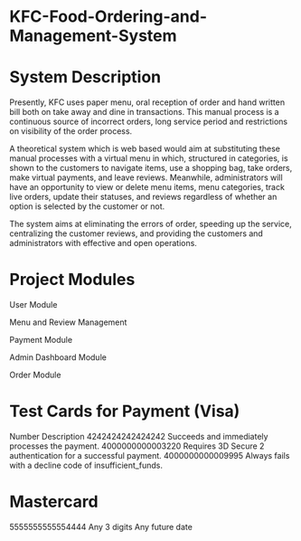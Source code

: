 # KFC-Food-Ordering-and-Management-System

# System Description
Presently, KFC uses paper menu, oral reception of order and hand written bill both on take away and dine in transactions. This manual process is a continuous source of incorrect orders, long service period and restrictions on visibility of the order process.

A theoretical system which is web based would aim at substituting these manual processes with a virtual menu in which, structured in categories, is shown to the customers to navigate items, use a shopping bag, take orders, make virtual payments, and leave reviews. Meanwhile, administrators will have an opportunity to view or delete menu items, menu categories, track live orders, update their statuses, and reviews regardless of whether an option is selected by the customer or not.

The system aims at eliminating the errors of order, speeding up the service, centralizing the customer reviews, and providing the customers and administrators with effective and open operations.

# Project Modules
User Module 

Menu and Review Management

Payment Module

Admin Dashboard Module

Order Module

# Test Cards for Payment (Visa)
Number	Description
4242424242424242	Succeeds and immediately processes the payment.
4000000000003220	Requires 3D Secure 2 authentication for a successful payment.
4000000000009995	Always fails with a decline code of insufficient_funds.
# Mastercard
5555555555554444	Any 3 digits	Any future date
